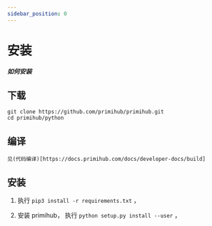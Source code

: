 ```yaml
---
sidebar_position: 0
---
```


# 安装

***如何安装***

## 下载

```
git clone https://github.com/primihub/primihub.git
cd primihub/python
```

## 编译

    见(代码编译)[https://docs.primihub.com/docs/developer-docs/build]

## 安装

1. 执行 `pip3 install -r requirements.txt` ，

2. 安装 primihub， 执行 `python setup.py install --user` ，

